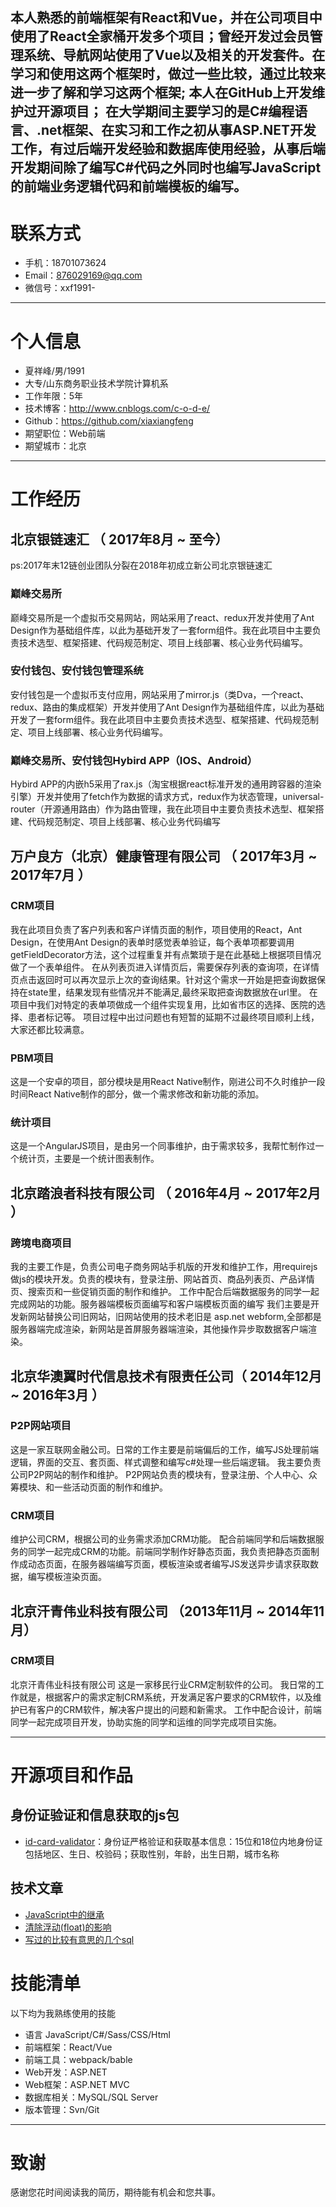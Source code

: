 本人熟悉的前端框架有React和Vue，并在公司项目中使用了React全家桶开发多个项目；曾经开发过会员管理系统、导航网站使用了Vue以及相关的开发套件。在学习和使用这两个框架时，做过一些比较，通过比较来进一步了解和学习这两个框架;
本人在GitHub上开发维护过开源项目；
在大学期间主要学习的是C#编程语言、.net框架、在实习和工作之初从事ASP.NET开发工作，有过后端开发经验和数据库使用经验，从事后端开发期间除了编写C#代码之外同时也编写JavaScript的前端业务逻辑代码和前端模板的编写。
---


# 联系方式

- 手机：18701073624
- Email：876029169@qq.com 
- 微信号：xxf1991-

---

# 个人信息

 - 夏祥峰/男/1991 
 - 大专/山东商务职业技术学院计算机系 
 - 工作年限：5年
 - 技术博客：http://www.cnblogs.com/c-o-d-e/ 
 - Github：https://github.com/xiaxiangfeng 
 - 期望职位：Web前端
 - 期望城市：北京

---

# 工作经历

## 北京银链速汇 （ 2017年8月 ~ 至今）
ps:2017年末12链创业团队分裂在2018年初成立新公司北京银链速汇

### 巅峰交易所
巅峰交易所是一个虚拟币交易网站，网站采用了react、redux开发并使用了Ant Design作为基础组件库，以此为基础开发了一套form组件。我在此项目中主要负责技术选型、框架搭建、代码规范制定、项目上线部署、核心业务代码编写。

### 安付钱包、安付钱包管理系统
安付钱包是一个虚拟币支付应用，网站采用了mirror.js（类Dva，一个react、redux、路由的集成框架）开发并使用了Ant Design作为基础组件库，以此为基础开发了一套form组件。我在此项目中主要负责技术选型、框架搭建、代码规范制定、项目上线部署、核心业务代码编写。

### 巅峰交易所、安付钱包Hybird APP（IOS、Android）
Hybird APP的内嵌h5采用了rax.js（淘宝根据react标准开发的通用跨容器的渲染引擎）开发并使用了fetch作为数据的请求方式，redux作为状态管理，universal-router（开源通用路由）作为路由管理，我在此项目中主要负责技术选型、框架搭建、代码规范制定、项目上线部署、核心业务代码编写

## 万户良方（北京）健康管理有限公司 （ 2017年3月 ~ 2017年7月 ）

### CRM项目 
我在此项目负责了客户列表和客户详情页面的制作，项目使用的React，Ant Design，在使用Ant Design的表单时感觉表单验证，每个表单项都要调用getFieldDecorator方法，这个过程重复并有点繁琐于是在此基础上根据项目情况做了一个表单组件。
在从列表页进入详情页后，需要保存列表的查询项，在详情页点击返回时可以再次显示上次的查询结果。针对这个需求一开始是把查询数据保持在state里，结果发现有些情况并不能满足,最终采取把查询数据放在url里。
在项目中我们对特定的表单项做成一个组件实现复用，比如省市区的选择、医院的选择、患者标记等。
项目过程中出过问题也有短暂的延期不过最终项目顺利上线，大家还都比较满意。

### PBM项目 
这是一个安卓的项目，部分模块是用React Native制作，刚进公司不久时维护一段时间React Native制作的部分，做一个需求修改和新功能的添加。

### 统计项目

这是一个AngularJS项目，是由另一个同事维护，由于需求较多，我帮忙制作过一个统计页，主要是一个统计图表制作。

 
## 北京踏浪者科技有限公司 （ 2016年4月 ~ 2017年2月 ）

### 跨境电商项目 
我的主要工作是，负责公司电子商务网站手机版的开发和维护工作，用requirejs做js的模块开发。负责的模块有，登录注册、网站首页、商品列表页、产品详情页、搜索页和一些促销页面的制作和维护。
工作中配合后端数据服务的同学一起完成网站的功能。服务器端模板页面编写和客户端模板页面的编写
我们主要是开发新网站替换公司旧网站，旧网站使用的技术老旧是 asp.net webform,全部都是服务器端完成渲染，新网站是首屏服务器端渲染，其他操作异步取数据客户端渲染。


## 北京华澳翼时代信息技术有限责任公司（ 2014年12月 ~ 2016年3月 ）

### P2P网站项目
这是一家互联网金融公司。日常的工作主要是前端偏后的工作，编写JS处理前端逻辑，界面的交互、套页面、样式调整和编写c#处理一些后端逻辑。
我主要负责公司P2P网站的制作和维护。
P2P网站负责的模块有，登录注册、个人中心、众筹模块、和一些活动页面的制作和维护。
### CRM项目
维护公司CRM，根据公司的业务需求添加CRM功能。
配合前端同学和后端数据服务的同学一起完成CRM的功能。前端同学制作好静态页面，我负责把静态页面制作成动态页面，在服务器端编写页面，模板渲染或者编写JS发送异步请求获取数据，编写模板渲染页面。


## 北京汗青伟业科技有限公司 （2013年11月 ~ 2014年11月）

### CRM项目
北京汗青伟业科技有限公司
这是一家移民行业CRM定制软件的公司。
我日常的工作就是，根据客户的需求定制CRM系统，开发满足客户要求的CRM软件，以及维护已有客户的CRM软件，解决客户提出的问题和新需求。
工作中配合设计，前端同学一起完成项目开发，协助实施的同学和运维的同学完成项目实施。 

---

# 开源项目和作品

## 身份证验证和信息获取的js包

 - [id-card-validator](https://github.com/xiaxiangfeng/id-card-validator)：身份证严格验证和获取基本信息：15位和18位内地身份证包括地区、生日、校验码；获取性别，年龄，出生日期，城市名称

## 技术文章

- [JavaScript中的继承](http://www.cnblogs.com/c-o-d-e/p/5589536.html)
- [清除浮动(float)的影响](http://www.cnblogs.com/c-o-d-e/p/5565109.html)
- [写过的比较有意思的几个sql](http://www.cnblogs.com/c-o-d-e/p/5119832.html)

# 技能清单

以下均为我熟练使用的技能

- 语言 JavaScript/C#/Sass/CSS/Html
- 前端框架：React/Vue
- 前端工具：webpack/bable
- Web开发：ASP.NET
- Web框架：ASP.NET MVC
- 数据库相关：MySQL/SQL Server
- 版本管理：Svn/Git

---

# 致谢
感谢您花时间阅读我的简历，期待能有机会和您共事。

